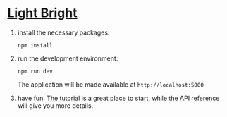 # [Light Bright](https://svelte.dev/repl/cef9541e26814afa8abdc2d84feecb42?version=3.12.1)


1. install the necessary packages:

    ```code
    npm install
    ```

1. run the development environment:

    ```
    npm run dev
    ```

    The application will be made available at `http://localhost:5000`

1. have fun. [The tutorial](https://svelte.dev/tutorial) is a great place to start, while [the API reference](https://svelte.dev/docs) will give you more details.